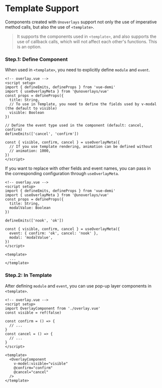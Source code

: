 # Template Support

Components created with `Unoverlays` support not only the use of imperative method calls, but also the use of `<template>`.

> It supports the components used in `<template>`, and also supports the use of callback calls, which will not affect each other's functions. This is an option.

### Step.1: Define Component

When used in `<template>`, you need to explicitly define `module` and `event`.

```vue
<!-- overlay.vue -->
<script setup>
import { defineEmits, defineProps } from 'vue-demi'
import { useOverlayMeta } from '@unoverlays/vue'
const props = defineProps({
  title: String,
  // To use in Template, you need to define the fields used by v-modal (the default to visible)
  visible: Boolean
})

// Define the event type used in the component (default: cancel, confirm)
defineEmits(['cancel', 'confirm'])

const { visible, confirm, cancel } = useOverlayMeta({
  // If you use template rendering, animation can be defined without
  // animation: 1000,
})
</script>
```

If you want to replace with other fields and event names, you can pass in the corresponding configuration through `useOverlayMeta`.

```vue
<!-- overlay.vue -->
<script setup>
import { defineEmits, defineProps } from 'vue-demi'
import { useOverlayMeta } from '@unoverlays/vue'
const props = defineProps({
  title: String,
  modalValue: Boolean
})

defineEmits(['nook', 'ok'])

const { visible, confirm, cancel } = useOverlayMeta({
  event: { confirm: 'ok', cancel: 'nook' },
  modal: 'modalValue',
})
</script>

<template>
  ...
</template>
```

### Step.2: In Template

After defining `module` and `event`, you can use pop-up layer components in `<template>`.

```vue
<!-- overlay.vue -->
<script setup>
import OverlayComponent from './overlay.vue'
const visible = ref(false)

const confirm = () => {
  // ...
}
const cancel = () => {
  // ...
}
</script>

<template>
  <OverlayComponent
    v-model:visible="visible"
    @confirm="confirm"
    @cancel="cancel"
  />
</template>
```